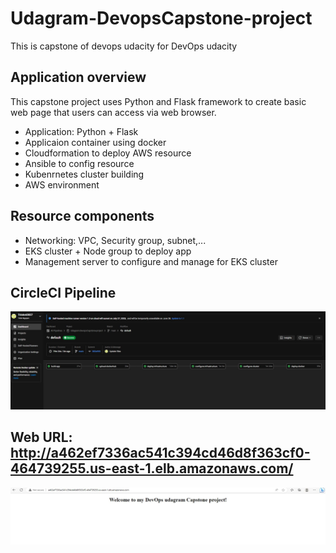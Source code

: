 # Udagram-DevopsCapstone-project
This is capstone of devops udacity for DevOps udacity

## Application overview
This capstone project uses Python and Flask framework to create basic web page that users can access via web browser.


- Application: Python + Flask
- Applicaion container using docker
- Cloudformation to deploy AWS resource
- Ansible to config resource
- Kubenrnetes cluster building
- AWS environment

## Resource components
- Networking: VPC, Security group, subnet,...
- EKS cluster + Node group to deploy app
- Management server to configure and manage for EKS cluster

## CircleCI Pipeline
![CircleCi Pipeline](./screenshoots/img_pipeline.JPG)

## Web URL: http://a462ef7336ac541c394cd46d8f363cf0-464739255.us-east-1.elb.amazonaws.com/
![CircleCi Pipeline](./screenshoots/img_elb_url.JPG)

